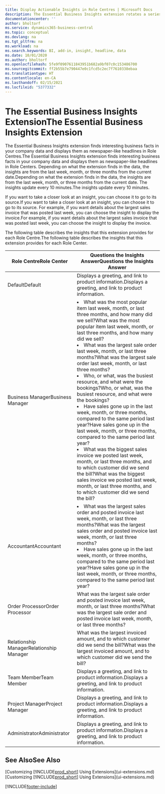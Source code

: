 ```yaml
---
title: Display Actionable Insights in Role Centres | Microsoft Docs
description: The Essential Business Insights extension rotates a series of business insights on Role Centres.
documentationcenter: ''
author: bholtorf
ms.service: dynamics365-business-central
ms.topic: conceptual
ms.devlang: na
ms.tgt_pltfrm: na
ms.workload: na
ms.search.keywords: BI, add-in, insight, headline, data
ms.date: 10/01/2020
ms.author: bholtorf
ms.openlocfilehash: 5fe9f0907611843951b682a9bf07c0c153486700
ms.sourcegitcommit: ff2b55b7e790447e0c1fcd5c2ec7f7610338ebaa
ms.translationtype: HT
ms.contentlocale: en-CA
ms.lasthandoff: 02/15/2021
ms.locfileid: "5377332"
---
```

# <a name="the-essential-business-insights-extension"></a><span data-ttu-id="d7e76-103">The Essential Business Insights Extension</span><span class="sxs-lookup"><span data-stu-id="d7e76-103">The Essential Business Insights Extension</span></span>
<span data-ttu-id="d7e76-104">The Essential Business Insights extension finds interesting business facts in your company data and displays them as newspaper-like headlines in Role Centres.</span><span class="sxs-lookup"><span data-stu-id="d7e76-104">The Essential Business Insights extension finds interesting business facts in your company data and displays them as newspaper-like headlines in Role Centers.</span></span> <span data-ttu-id="d7e76-105">Depending on what the extension finds in the data, the insights are from the last week, month, or three months from the current date.</span><span class="sxs-lookup"><span data-stu-id="d7e76-105">Depending on what the extension finds in the data, the insights are from the last week, month, or three months from the current date.</span></span> <span data-ttu-id="d7e76-106">The insights update every 10 minutes.</span><span class="sxs-lookup"><span data-stu-id="d7e76-106">The insights update every 10 minutes.</span></span>  

<span data-ttu-id="d7e76-107">If you want to take a closer look at an insight, you can choose it to go to its source.</span><span class="sxs-lookup"><span data-stu-id="d7e76-107">If you want to take a closer look at an insight, you can choose it to go to its source.</span></span> <span data-ttu-id="d7e76-108">For example, if you want details about the largest sales invoice that was posted last week, you can choose the insight to display the invoice.</span><span class="sxs-lookup"><span data-stu-id="d7e76-108">For example, if you want details about the largest sales invoice that was posted last week, you can choose the insight to display the invoice.</span></span>

<span data-ttu-id="d7e76-109">The following table describes the insights that this extension provides for each Role Centre.</span><span class="sxs-lookup"><span data-stu-id="d7e76-109">The following table describes the insights that this extension provides for each Role Center.</span></span>

|<span data-ttu-id="d7e76-110">Role Centre</span><span class="sxs-lookup"><span data-stu-id="d7e76-110">Role Center</span></span>|<span data-ttu-id="d7e76-111">Questions the Insights Answer</span><span class="sxs-lookup"><span data-stu-id="d7e76-111">Questions the Insights Answer</span></span>|
|----|-----|
|<span data-ttu-id="d7e76-112">Default</span><span class="sxs-lookup"><span data-stu-id="d7e76-112">Default</span></span>|<span data-ttu-id="d7e76-113">Displays a greeting, and link to product information.</span><span class="sxs-lookup"><span data-stu-id="d7e76-113">Displays a greeting, and link to product information.</span></span>|
|<span data-ttu-id="d7e76-114">Business Manager</span><span class="sxs-lookup"><span data-stu-id="d7e76-114">Business Manager</span></span>|<li> <span data-ttu-id="d7e76-115">What was the most popular item last week, month, or last three months, and how many did we sell?</span><span class="sxs-lookup"><span data-stu-id="d7e76-115">What was the most popular item last week, month, or last three months, and how many did we sell?</span></span><br><li> <span data-ttu-id="d7e76-116">What was the largest sale order last week, month, or last three months?</span><span class="sxs-lookup"><span data-stu-id="d7e76-116">What was the largest sale order last week, month, or last three months?</span></span><br><li> <span data-ttu-id="d7e76-117">Who, or what, was the busiest resource, and what were the bookings?</span><span class="sxs-lookup"><span data-stu-id="d7e76-117">Who, or what, was the busiest resource, and what were the bookings?</span></span><br><li> <span data-ttu-id="d7e76-118">Have sales gone up in the last week, month, or three months, compared to the same period last year?</span><span class="sxs-lookup"><span data-stu-id="d7e76-118">Have sales gone up in the last week, month, or three months, compared to the same period last year?</span></span><br><li> <span data-ttu-id="d7e76-119">What was the biggest sales invoice we posted last week, month, or last three months, and to which customer did we send the bill?</span><span class="sxs-lookup"><span data-stu-id="d7e76-119">What was the biggest sales invoice we posted last week, month, or last three months, and to which customer did we send the bill?</span></span></li> |
|<span data-ttu-id="d7e76-120">Accountant</span><span class="sxs-lookup"><span data-stu-id="d7e76-120">Accountant</span></span>|<li> <span data-ttu-id="d7e76-121">What was the largest sales order and posted invoice last week, month, or last three months?</span><span class="sxs-lookup"><span data-stu-id="d7e76-121">What was the largest sales order and posted invoice last week, month, or last three months?</span></span><br><li> <span data-ttu-id="d7e76-122">Have sales gone up in the last week, month, or three months, compared to the same period last year?</span><span class="sxs-lookup"><span data-stu-id="d7e76-122">Have sales gone up in the last week, month, or three months, compared to the same period last year?</span></span> |
|<span data-ttu-id="d7e76-123">Order Processor</span><span class="sxs-lookup"><span data-stu-id="d7e76-123">Order Processor</span></span>| <span data-ttu-id="d7e76-124">What was the largest sale order and posted invoice last week, month, or last three months?</span><span class="sxs-lookup"><span data-stu-id="d7e76-124">What was the largest sale order and posted invoice last week, month, or last three months?</span></span>|
|<span data-ttu-id="d7e76-125">Relationship Manager</span><span class="sxs-lookup"><span data-stu-id="d7e76-125">Relationship Manager</span></span>| <span data-ttu-id="d7e76-126">What was the largest invoiced amount, and to which customer did we send the bill?</span><span class="sxs-lookup"><span data-stu-id="d7e76-126">What was the largest invoiced amount, and to which customer did we send the bill?</span></span>|
|<span data-ttu-id="d7e76-127">Team Member</span><span class="sxs-lookup"><span data-stu-id="d7e76-127">Team Member</span></span>| <span data-ttu-id="d7e76-128">Displays a greeting, and link to product information.</span><span class="sxs-lookup"><span data-stu-id="d7e76-128">Displays a greeting, and link to product information.</span></span>|
|<span data-ttu-id="d7e76-129">Project Manager</span><span class="sxs-lookup"><span data-stu-id="d7e76-129">Project Manager</span></span>| <span data-ttu-id="d7e76-130">Displays a greeting, and link to product information.</span><span class="sxs-lookup"><span data-stu-id="d7e76-130">Displays a greeting, and link to product information.</span></span>|
|<span data-ttu-id="d7e76-131">Administrator</span><span class="sxs-lookup"><span data-stu-id="d7e76-131">Administrator</span></span>| <span data-ttu-id="d7e76-132">Displays a greeting, and link to product information.</span><span class="sxs-lookup"><span data-stu-id="d7e76-132">Displays a greeting, and link to product information.</span></span>|

## <a name="see-also"></a><span data-ttu-id="d7e76-133">See Also</span><span class="sxs-lookup"><span data-stu-id="d7e76-133">See Also</span></span>
<span data-ttu-id="d7e76-134">[Customizing [!INCLUDE[prod_short](includes/prod_short.md)] Using Extensions](ui-extensions.md)</span><span class="sxs-lookup"><span data-stu-id="d7e76-134">[Customizing [!INCLUDE[prod_short](includes/prod_short.md)] Using Extensions](ui-extensions.md)</span></span>


[!INCLUDE[footer-include](includes/footer-banner.md)]